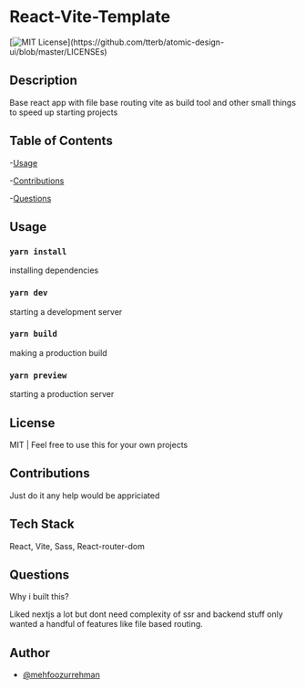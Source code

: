 # React-Vite-Template

[![MIT License](https://img.shields.io/apm/l/atomic-design-ui.svg?)](https://github.com/tterb/atomic-design-ui/blob/master/LICENSEs)

## Description

Base react app with file base routing vite as build tool and other small things to speed up starting projects

## Table of Contents

-[Usage](#usage)

-[Contributions](#contributions)

-[Questions](#questions)

## Usage

### `yarn install`

installing dependencies

### `yarn dev`

starting a development server

### `yarn build`

making a production build

### `yarn preview`

starting a production server

## License

MIT | Feel free to use this for your own projects

## Contributions

Just do it any help would be appriciated

## Tech Stack

React, Vite, Sass, React-router-dom

## Questions

Why i built this?

Liked nextjs a lot but dont need complexity of ssr and backend stuff only wanted a handful of features like file based routing.

## Author

- [@mehfoozurrehman](https://www.github.com/mehfoozurrehman)
